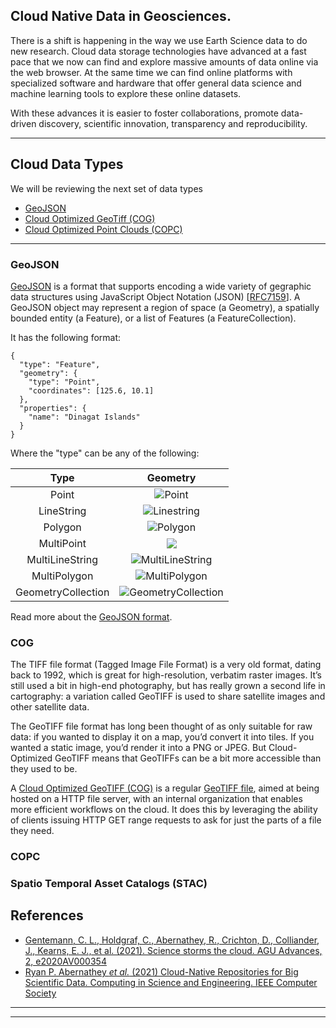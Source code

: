 ## Cloud Native Data in Geosciences.

There is a shift is happening in the way we use Earth Science data to do new research. Cloud data storage technologies have advanced at a fast pace that we now can find and explore massive amounts of data online via the web browser. At the same time we can find online platforms with specialized software and hardware that offer general data science and machine learning tools to explore these online datasets.

With these advances it is easier to foster collaborations, promote data-driven discovery, scientific innovation, transparency and reproducibility.

***

## Cloud Data Types

We will be reviewing the next set of data types
* [GeoJSON](https://geojson.org/)
* [Cloud Optimized GeoTiff (COG)](https://www.cogeo.org/)
* [Cloud Optimized Point Clouds (COPC)](https://copc.io/)

***

### GeoJSON

[GeoJSON](https://en.wikipedia.org/wiki/GeoJSON) is a format that supports encoding a wide variety of gegraphic data structures using JavaScript Object Notation (JSON) [[RFC7159](https://datatracker.ietf.org/doc/html/rfc7159)].  A
GeoJSON object may represent a region of space (a Geometry), a
spatially bounded entity (a Feature), or a list of Features (a
FeatureCollection).

It has the following format:
```
{
  "type": "Feature",
  "geometry": {
    "type": "Point",
    "coordinates": [125.6, 10.1]
  },
  "properties": {
    "name": "Dinagat Islands"
  }
}

```

Where the "type" can be any of the following:

| Type | Geometry |
| :--: | :--:     |
|Point   |  ![Point](https://upload.wikimedia.org/wikipedia/commons/thumb/c/c2/SFA_Point.svg/51px-SFA_Point.svg.png)|
| LineString   |  ![Linestring](https://upload.wikimedia.org/wikipedia/commons/thumb/b/b9/SFA_LineString.svg/51px-SFA_LineString.svg.png)|
|Polygon   |   ![Polygon](https://upload.wikimedia.org/wikipedia/commons/thumb/3/3f/SFA_Polygon.svg/51px-SFA_Polygon.svg.png) |
|MultiPoint|  ![](https://upload.wikimedia.org/wikipedia/commons/thumb/d/d6/SFA_MultiPoint.svg/51px-SFA_MultiPoint.svg.png)  |
| MultiLineString  |    ![MultiLineString](https://upload.wikimedia.org/wikipedia/commons/thumb/8/86/SFA_MultiLineString.svg/51px-SFA_MultiLineString.svg.png)|
|MultiPolygon   |  ![MultiPolygon](https://upload.wikimedia.org/wikipedia/commons/thumb/3/3b/SFA_MultiPolygon_with_hole.svg/51px-SFA_MultiPolygon_with_hole.svg.png)
| GeometryCollection | ![GeometryCollection](https://upload.wikimedia.org/wikipedia/commons/thumb/1/1d/SFA_GeometryCollection.svg/51px-SFA_GeometryCollection.svg.png) |

Read more about the [GeoJSON format](https://datatracker.ietf.org/doc/html/rfc7946).

### COG


The TIFF file format (Tagged Image File Format) is a very old format, dating back to 1992, which is great for high-resolution, verbatim raster images. It’s still used a bit in high-end photography, but has really grown a second life in cartography: a variation called GeoTIFF is used to share satellite images and other satellite data.

The GeoTIFF file format has long been thought of as only suitable for raw data: if you wanted to display it on a map, you’d convert it into tiles. If you wanted a static image, you’d render it into a PNG or JPEG. But Cloud-Optimized GeoTIFF means that GeoTIFFs can be a bit more accessible than they used to be.

A [Cloud Optimized GeoTIFF (COG)](https://www.cogeo.org/) is a regular [GeoTIFF file](https://en.wikipedia.org/wiki/GeoTIFF), aimed at being hosted on a HTTP file server, with an internal organization that enables more efficient workflows on the cloud. It does this by leveraging the ability of clients issuing ​HTTP GET range requests to ask for just the parts of a file they need.


### COPC






### Spatio Temporal Asset Catalogs (STAC)









## References
* [Gentemann, C. L., Holdgraf, C., Abernathey, R., Crichton, D., Colliander, J., Kearns, E. J., et al. (2021). Science storms the cloud. AGU Advances, 2, e2020AV000354](https://agupubs.onlinelibrary.wiley.com/doi/epdf/10.1029/2020AV000354)
* [Ryan P. Abernathey _et al._ (2021) Cloud-Native Repositories for Big Scientific Data. Computing in Science and Engineering. IEEE Computer Society](https://ieeexplore.ieee.org/stamp/stamp.jsp?tp=&arnumber=9354557)

***
-----
